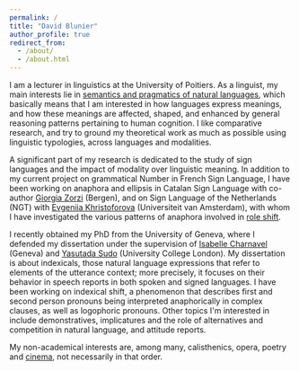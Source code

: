 ```yaml
---
permalink: /
title: "David Blunier"
author_profile: true
redirect_from: 
  - /about/
  - /about.html
---
```


I am a lecturer in linguistics at the University of Poitiers. As a linguist, my main interests lie in [semantics and pragmatics of natural languages](https://ling.auf.net/lingbuzz/002545), which basically means that I am interested in how languages express meanings, and how these meanings are affected, shaped, and enhanced by general reasoning patterns pertaining to human cognition. I like comparative research, and try to ground my theoretical work as much as possible using linguistic typologies, across languages and modalities.

A significant part of my research is dedicated to the study of sign languages and the impact of modality over linguistic meaning. In addition to my current project on grammatical Number in French Sign Language, I have been working on anaphora and ellipsis in Catalan Sign Language with co-author [Giorgia Zorzi](https://giorgiazorzi.com//) (Bergen), and on Sign Language of the Netherlands (NGT) with [Evgeniia Khristoforova](https://www.uva.nl/en/profile/k/h/e.khristoforova/e.khristoforova.html?cb) (Universiteit van Amsterdam), with whom I have investigated the various patterns of anaphora involved in [role shift](https://www.youtube.com/watch?v=r5tWMG7wqFY).

I recently obtained my PhD from the University of Geneva, where I defended my dissertation under the supervision of [Isabelle Charnavel](https://sites.google.com/site/isabellecharnavel/home) (Geneva) and [Yasutada Sudo](https://www.ucl.ac.uk/~ucjtudo/) (University College London). My dissertation is about indexicals, those natural language expressions that refer to elements of the utterance context; more precisely, it focuses on their behavior in speech reports in both spoken and signed languages. I have been working on indexical shift, a phenomenon that describes first and second person pronouns being interpreted anaphorically in complex clauses, as well as logophoric pronouns. Other topics I'm interested in include demonstratives, implicatures and the role of alternatives and competition in natural language, and attitude reports.

My non-academical interests are, among many, calisthenics, opera, poetry and [cinema](https://letterboxd.com/DavidBlunier/), not necessarily in that order.

 

